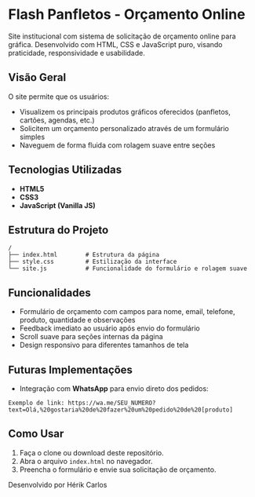 #  Flash Panfletos - Orçamento Online

Site institucional com sistema de solicitação de orçamento online para gráfica. Desenvolvido com HTML, CSS e JavaScript puro, visando praticidade, responsividade e usabilidade.

## Visão Geral

O site permite que os usuários:
- Visualizem os principais produtos gráficos oferecidos (panfletos, cartões, agendas, etc.)
- Solicitem um orçamento personalizado através de um formulário simples
- Naveguem de forma fluida com rolagem suave entre seções

##  Tecnologias Utilizadas

- **HTML5**
- **CSS3**
- **JavaScript (Vanilla JS)**

##  Estrutura do Projeto
```
/
├── index.html        # Estrutura da página
├── style.css         # Estilização da interface
└── site.js           # Funcionalidade do formulário e rolagem suave
```

##  Funcionalidades

- Formulário de orçamento com campos para nome, email, telefone, produto, quantidade e observações
- Feedback imediato ao usuário após envio do formulário
- Scroll suave para seções internas da página
- Design responsivo para diferentes tamanhos de tela

##  Futuras Implementações

- Integração com **WhatsApp** para envio direto dos pedidos:

```
Exemplo de link: https://wa.me/SEU_NUMERO?text=Olá,%20gostaria%20de%20fazer%20um%20pedido%20de%20[produto]
```

##  Como Usar

1. Faça o clone ou download deste repositório.
2. Abra o arquivo `index.html` no navegador.
3. Preencha o formulário e envie sua solicitação de orçamento.

Desenvolvido por Hérik Carlos 